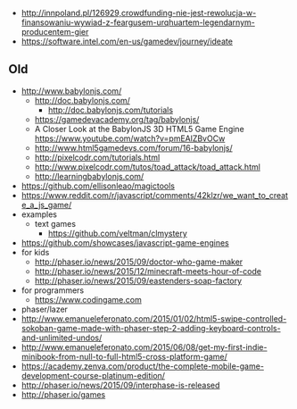 - http://innpoland.pl/126929,crowdfunding-nie-jest-rewolucja-w-finansowaniu-wywiad-z-feargusem-urqhuartem-legendarnym-producentem-gier
- https://software.intel.com/en-us/gamedev/journey/ideate

## Old

- http://www.babylonjs.com/
  - http://doc.babylonjs.com/
    - http://doc.babylonjs.com/tutorials
  - https://gamedevacademy.org/tag/babylonjs/
  - A Closer Look at the BabylonJS 3D HTML5 Game Engine https://www.youtube.com/watch?v=pmEAlZBvOCw
  - http://www.html5gamedevs.com/forum/16-babylonjs/
  - http://pixelcodr.com/tutorials.html
  - http://www.pixelcodr.com/tutos/toad_attack/toad_attack.html
  - http://learningbabylonjs.com/
- https://github.com/ellisonleao/magictools
- https://www.reddit.com/r/javascript/comments/42klzr/we_want_to_create_a_js_game/
- examples
  - text games
    - https://github.com/veltman/clmystery
- https://github.com/showcases/javascript-game-engines
- for kids
  - http://phaser.io/news/2015/09/doctor-who-game-maker
  - http://phaser.io/news/2015/12/minecraft-meets-hour-of-code
  - http://phaser.io/news/2015/09/eastenders-soap-factory
- for programmers
  - https://www.codingame.com
- phaser/lazer
- http://www.emanueleferonato.com/2015/01/02/html5-swipe-controlled-sokoban-game-made-with-phaser-step-2-adding-keyboard-controls-and-unlimited-undos/
- http://www.emanueleferonato.com/2015/06/08/get-my-first-indie-minibook-from-null-to-full-html5-cross-platform-game/
- https://academy.zenva.com/product/the-complete-mobile-game-development-course-platinum-edition/
- http://phaser.io/news/2015/09/interphase-is-released
- http://phaser.io/games
